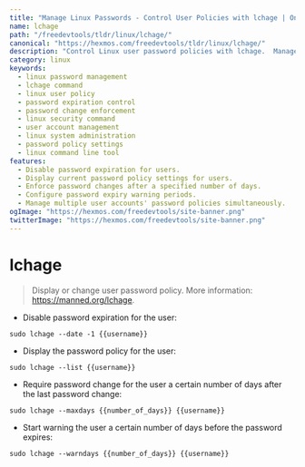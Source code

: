 ```yaml
---
title: "Manage Linux Passwords - Control User Policies with lchage | Online Free DevTools by Hexmos"
name: lchage
path: "/freedevtools/tldr/linux/lchage/"
canonical: "https://hexmos.com/freedevtools/tldr/linux/lchage/"
description: "Control Linux user password policies with lchage.  Manage password expiration, enforce password changes, and set warning periods. Free online tool, no registration required."
category: linux
keywords:
  - linux password management
  - lchage command
  - linux user policy
  - password expiration control
  - password change enforcement
  - linux security command
  - user account management
  - linux system administration
  - password policy settings
  - linux command line tool
features:
  - Disable password expiration for users.
  - Display current password policy settings for users.
  - Enforce password changes after a specified number of days.
  - Configure password expiry warning periods.
  - Manage multiple user accounts' password policies simultaneously.
ogImage: "https://hexmos.com/freedevtools/site-banner.png"
twitterImage: "https://hexmos.com/freedevtools/site-banner.png"
---
```


# lchage

> Display or change user password policy.
> More information: <https://manned.org/lchage>.

- Disable password expiration for the user:

`sudo lchage --date -1 {{username}}`

- Display the password policy for the user:

`sudo lchage --list {{username}}`

- Require password change for the user a certain number of days after the last password change:

`sudo lchage --maxdays {{number_of_days}} {{username}}`

- Start warning the user a certain number of days before the password expires:

`sudo lchage --warndays {{number_of_days}} {{username}}`
